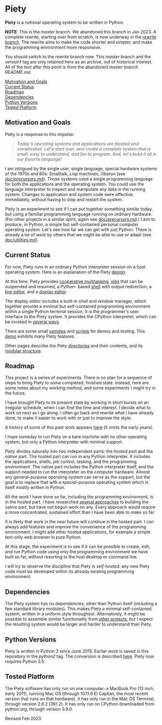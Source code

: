 
Piety
=====

**Piety** is a notional operating system to be written in Python.

**NOTE**: This is the *master* branch.  We abandoned this branch in Jan 2023.
A complete rewrite, starting over from scratch, is now underway in the
[*rewrite* branch](https://github.com/jon-jacky/Piety/tree/rewrite).
The rewrite aims to make the code shorter and simpler, and make the programming 
environment more responsive.

You should switch to the *rewrite* branch now.  This *master* branch and the
*version1* tag are only retained here as an archive, out of historical interest.
All of the text after this point is from the abandoned *master* branch *README.md*.

[Motivation and Goals](#Motivation-and-Goals)  
[Current Status](#Current-Status)  
[Roadmap](#Roadmap)  
[Dependencies](#Dependencies)  
[Python Versions](#Python-Versions)  
[Tested Platform](#Tested-Platform)

## Motivation and Goals ##

Piety is a response to this impulse:

> *Today's operating systems and applications are bloated and
> complicated.  Let's start over, and create a complete system that is
> small, easy to understand, and fun to program.  And, let's build it
> all in our favorite language!*

I am intrigued by the single user, single language, special hardware
systems of the 1970s and 80s: Smalltalk, Lisp machines, Oberon (see
[doc/precursors.md](doc/precursors.md)).   Those systems used a single
programming language for both the applications and the operating system.
You could use the language interpreter to inspect and manipulate any data
in the running system.  Changes to application and system code were
effective immediately, without having to stop and restart the system.

Piety is an experiment to see if I can put together something similar
today, but using a familiar programming language running on ordinary
hardware. (For other projects in a similar spirit, again see
[doc/precursors.md](doc/precursors.md).)  I aim to produce, in Python, a
simple but self-contained personal computer operating system.  Let's  see
how far we can get with just Python. There is already a lot of work by
others that we might be able to use or adapt (see
[doc/utilities.md](doc/utilities.md)).

## Current Status ##

For now, Piety runs in an ordinary Python interpreter session on a host
operating system.   Here is an explanation of the Piety
[design](doc/analogies.md).


At this time, Piety provides [cooperative multitasking](piety/README.md),
[jobs](scripts/session.md) that can be suspended and resumed, a Python-
based [shell](shells/wyshka.md) with output redirection,  a [line
editor](editors/ed.md), and a [display editor](editors/edsel.md). 

The display editor includes a built-in shell and window manager, which
together provide a minimal but self-contained programming environment
within a single Python terminal session.  It is the programmer's user
interface to the Piety system.  It provides the CPython interpreter,
which can be invoked in
[several ways](editors/edsel.md#Writing-and-running-Python-in-edsel).

There are some small [samples](samples/README.md) and
[scripts](scripts/README) for demos and testing.  This
[demo](scripts/demo.md) exhibits many Piety features.

Other pages describe the Piety [directories](DIRECTORIES.md) and their
contents, and its [modular structure](doc/modules.md).

## Roadmap ##

This project is a series of experiments. There is no plan for a sequence
of steps to bring Piety to some completed, finished state.  Instead, here
are some notes about my working method, and some experiments I might try
in the future.

I have brought Piety to its present state by working  in short
bursts on an irregular schedule, when I can find the time and interest.  I
decide what to work on next as I go along.  I often go back and rewrite
what I have already done, to make it easier to work with or just to
improve the style.

A history of some of this past work appears [here](BRANCH.md) (it omits
the early years).

I hope someday to run Piety on a bare machine with no other
operating system, but only a Python interpreter with minimal support.

Piety divides naturally into two independent parts: the *hosted* part and
the *native* part.  The hosted part can run in any Python interpreter. It
includes the applications, shells, job control, tasking, and the
programming environment. The native part includes the  Python interpreter
itself, and the support needed to run the interpreter  on the computer
hardware.   Almost any general-purpose operating system can serve as the
support, but the goal is to replace that with a special-purpose operating
system which is itself mostly written in Python.

All the work I have done so far, including the programming environment, is
in the hosted part.  I have researched [several
approaches](doc/baremachine.md) to building the native part, but have not
begun work on any.   Every approach would require a more concentrated,
sustained effort than I have been able to make so far.

It is likely that work in the near future will continue in the hosted part.
I can always add features and improve the convenience of the programming
environment.  I might add other hosted applications, for example a simple
text-only web browser in pure Python.  

At this stage, the experiment is to see if it can be possible to create,
edit, and run Python code using only the programming environment we have
built so far, without resorting to the host desktop or command line.

I will try to observe the discipline that Piety is *self-hosted*: any new
Piety code must be developed within its already existing programming
environment.

## Dependencies ##

The Piety system has no dependencies, other than Python itself
(including a few standard library modules).  This makes Piety a
minimal self-contained system, written in a uniform style throughout.
Alternatively, it might be possible to assemble similar functionality
from [other projects](doc/utilities.md), but I expect the resulting
system would be larger and harder to understand than Piety.

## Python Versions ##

Piety is written in Python 3 since June 2015.   Earlier work is saved in
this repository in the *python2* tag.  The conversion is described
[here](doc/python3.md).   Piety now requires Python 3.5.

## Tested Platform ##

The Piety software has only run on one computer: a MacBook
Pro (13 inch, early 2011), running Mac OS (through 10.11.6 El Capitan,
the most recent version that runs on that hardware).    It has only run in
the Mac OS Terminal, through version 2.6.2 (361.2). It has only
run on CPython downloaded from python.org, through version 3.9.0.

Revised Feb 2023


